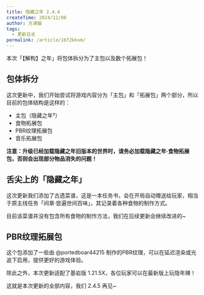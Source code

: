 ```yaml
---
title: 隐藏之年 2.4.4
createTime: 2024/12/08
author: 方漓猫
tags:
  - 更新日志
permalink: /article/16f2kkxm/
---
```

本次「【解构】之年」将包体拆分为了主包以及数个拓展包！

<!-- more -->

## 包体拆分
这次更新中，我们开始尝试将游戏内容分为「主包」和「拓展包」两个部分，所以目前的包体结构是这样的：

- 主包（隐藏之年²）
- 食物拓展包
- PBR纹理拓展包
- 音乐拓展包

**注意：升级已经加载隐藏之年旧版本的世界时，请务必加载隐藏之年·食物拓展包，否则会出现部分物品消失的问题！**

## 舌尖上的「隐藏之年」
这次更新我们添加了古遗菜谱，这是一本任务书，会在开局自动赠送给玩家，相当于原主线任务「间章·尝遍世间百味」，其记录着各种食物的制作方式。

目前该菜谱并没有包含所有食物的制作方法，我们在后续更新会继续改进的~

## PBR纹理拓展包
这个包添加了一些由 @portedboar44215 制作的PBR纹理，可以在延迟渲染或光追下启用，提供更好的游戏体验。

除此之外，本次更新适配了基岩版 1.21.5X，各位玩家可以在最新版上玩隐年辣！

这就是本次更新的全部内容，我们 2.4.5 再见~